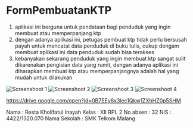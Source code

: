 # FormPembuatanKTP

1. aplikasi ini berguna untuk pendataan bagi penduduk yang ingin membuat atau memperpanjang ktp
2. dengan adanya aplikasi ini, petugas pembuat ktp tidak perlu bersusah payah untuk mencatat data penduduk di buku tulis, cukup dengam membuat aplikasi ini data penduduk sudah bisa terakses
3. kebanyakan sekarang penduduk yang ingin membuat ktp sangat sulit dikarenakan pengisian data yang rumit, dengan adanya aplikasi ini diharapkan membuat ktp atau memperpanjangnya adalah hal yang mudah untuk dilakukan

![Screenshoot 1](/Pictures/sc1.jpg)
![Screenshoot 2](/Pictures/sc2.jpg)
![Screenshoot 3](/Pictures/sc3.jpg)
![Screenshoot 4](/Pictures/sc4.jpg)

https://drive.google.com/open?id=0B7EEy6x3lec1Qkw1ZXhHZ0p5SHM

Nama : Resta Kholifatul Inayah
Kelas : XII RPL 2
No absen : 32
NIS : 4422/1320.070
Nama Sekolah : SMK Telkom Malang
